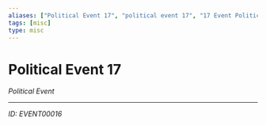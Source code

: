 ```yaml
---
aliases: ["Political Event 17", "political event 17", "17 Event Political"]
tags: [misc]
type: misc
---
```


# Political Event 17

*Political Event*

---
*ID: EVENT00016*